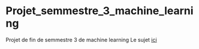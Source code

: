 # Projet_semmestre_3_machine_learning
Projet de fin de semmestre 3 de machine learning 
Le sujet [ici](Projet-Machine-Learning-x-AIDA.pdf)
